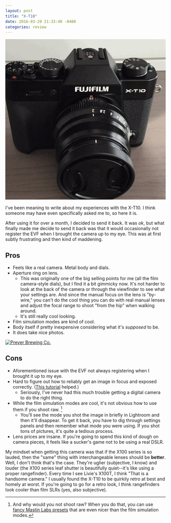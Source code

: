 ```yaml
---
layout: post
title: "X-T10"
date: 2016-03-29 21:33:40 -0400
categories: review
---
```


[![X-T10 in 3D](/img/x-t10.gif)](http://trey.cc/post/135053812179)

I've been meaning to write about my experiences with the X-T10. I think someone may have even specifically asked me to, so here it is.

After using it for over a month, I decided to send it back. It was _ok_, but what finally made me decide to send it back was that it would occasionally not register the EVF when I brought the camera up to my eye. This was at first subtly frustrating and then kind of maddening.

## Pros

- Feels like a real camera. Metal body and dials.
- Aperture ring on lens.
    - This was originally one of the big selling points for me (all the film camera-style dials), but I find it a bit gimmicky now. It's not harder to look at the back of the camera or through the viewfinder to see what your settings are. And since the manual focus on the lens is "by-wire," you can't do the cool thing you can do with real manual lenses and adjust the focal range to shoot "from the hip" when walking around.
    - It's still really cool looking.
- Film simulation modes are kind of cool.
- Body itself if pretty inexpensive considering what it's _supposed_ to be.
- It does take nice photos.

[![Preyer Brewing Co.](/img/preyer.jpg)](https://www.flickr.com/photos/trey_piepmeier/23456553001/)

## Cons

- Aforementioned issue with the EVF not always registering when I brought it up to my eye.
- Hard to figure out how to reliably get an image in focus and exposed correctly. ([This tutorial][xt10-tutorial] helped.)
    - Seriously, I've never had this much trouble getting a digital camera to do the right thing.
- While the film simulation modes are cool, it's not obvious how to use them if you shoot raw. [^1]
    - You'll see the mode you shot the image in briefly in Lightroom and then it'll disappear. To get it back, you have to dig through settings panels and then remember what mode you were using. If you shot tons of pictures, it's quite a tedious process.
- Lens prices are insane. If you're going to spend this kind of dough on camera pieces, it feels like a sucker's game not to be using a real DSLR.

My mindset when getting this camera was that if the X100 series is so lauded, then the "same" thing with interchangeable lenses should be **better**. Well, I don't think that's the case. They're uglier (subjective, I know) and louder (the X100 series leaf shutter is beautifully quiet--it's like using a proper rangefinder). Every time I see Livie's X100T, I think "That is a handsome camera." I usually found the X-T10 to be quirkily retro at best and homely at worst. If you're going to go for a retro look, I think rangefinders look cooler than film SLRs (yes, also subjective).

[xt10-tutorial]: https://www.youtube.com/watch?v=TI-QwmRrMus
[mastin]: https://mastinlabs.com

[^1]: And why would you not shoot raw? When you do that, you can use [fancy Mastin Labs presets][mastin] that are even nicer than the film simulation modes.
